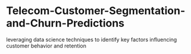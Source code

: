 # Telecom-Customer-Segmentation-and-Churn-Predictions
leveraging data science techniques to identify key factors influencing customer behavior and retention
